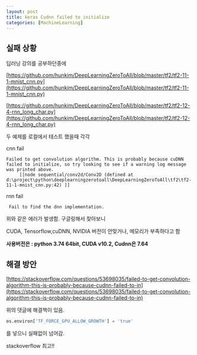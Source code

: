 ```yaml
---
layout: post
title: keras Cudnn failed to initialize
categories: [MachineLearning]
---
```


## 실패 상황

딥러닝 강의를 공부하던중에

[https://github.com/hunkim/DeepLearningZeroToAll/blob/master/tf2/tf2-11-1-mnist_cnn.py](https://github.com/hunkim/DeepLearningZeroToAll/blob/master/tf2/tf2-11-1-mnist_cnn.py)

[https://github.com/hunkim/DeepLearningZeroToAll/blob/master/tf2/tf2-12-4-rnn_long_char.py](https://github.com/hunkim/DeepLearningZeroToAll/blob/master/tf2/tf2-12-4-rnn_long_char.py)

두 예제를 로컬에서 테스트 했을때 각각

cnn fail
```
Failed to get convolution algorithm. This is probably because cuDNN failed to initialize, so try looking to see if a warning log message was printed above.
	 [[node sequential/conv2d/Conv2D (defined at d:\project\python\deeplearningzerotoall\DeepLearningZeroToAll\tf2\tf2-11-1-mnist_cnn.py:42) ]]

```

rnn fail
```
 Fail to find the dnn implementation.
 ```

위와 같은 에러가 발생함. 구글링해서 찾아보니

CUDA, Tensorflow,cuDNN, NVIDIA 버전이 안맞거나, 메모리가 부족하다고 함

**사용버전은 : python 3.74 64bit, CUDA v10.2, Cudnn은 7.64**

## 해결 방안

[https://stackoverflow.com/questions/53698035/failed-to-get-convolution-algorithm-this-is-probably-because-cudnn-failed-to-in](https://stackoverflow.com/questions/53698035/failed-to-get-convolution-algorithm-this-is-probably-because-cudnn-failed-to-in)

위의 댓글에 해결책이 있음.


```python
os.environ['TF_FORCE_GPU_ALLOW_GROWTH'] = 'true'
```

를 넣으니 실패없이 넘어감.

stackoverflow 최고!!







